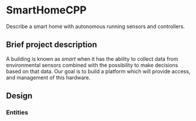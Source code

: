 # SmartHomeCPP
Describe a smart home with autonomous running sensors and controllers.

## Brief project description
A building is known as *smart* when it has the ability to collect data from environmental sensors combined with the possibility to make decisions based on that data.
Our goal is to build a platform which will provide access, and management of this hardware.

## Design

### Entities
